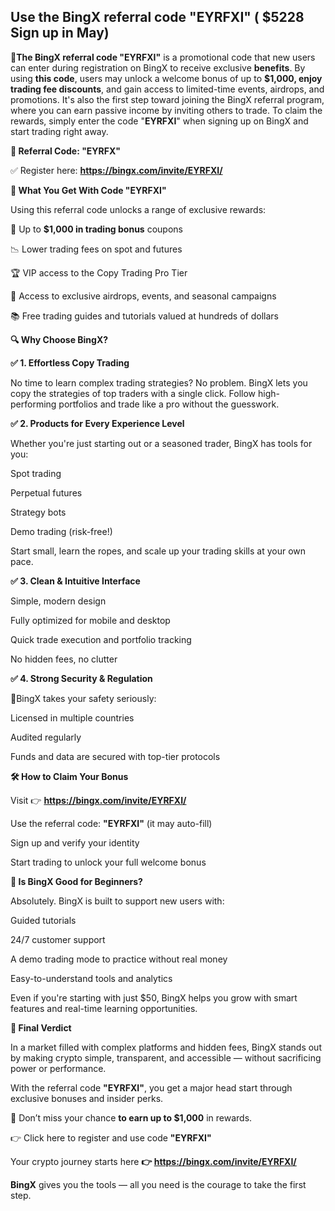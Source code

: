 ## Use the BingX referral code "EYRFXI" ( $5228 Sign up in May)

🎉**The BingX referral code "EYRFXI"** is a promotional code that new users can enter during registration on BingX to receive exclusive **benefits**. By using **this code**, users may unlock a welcome bonus of up to **$1,000, enjoy trading fee discounts**, and gain access to limited-time events, airdrops, and promotions. It's also the first step toward joining the BingX referral program, where you can earn passive income by inviting others to trade. To claim the rewards, simply enter the code "**EYRFXI**" when signing up on BingX and start trading right away.

**🎁 Referral Code: "EYRFX"**

✅ Register here: **https://bingx.com/invite/EYRFXI/**

**💸 What You Get With Code "EYRFXI"**

Using this referral code unlocks a range of exclusive rewards:

🎉 Up to **$1,000 in trading bonus** coupons

📉 Lower trading fees on spot and futures

🏆 VIP access to the Copy Trading Pro Tier

🎊 Access to exclusive airdrops, events, and seasonal campaigns

📚 Free trading guides and tutorials valued at hundreds of dollars

**🔍 Why Choose BingX?**

**✅ 1. Effortless Copy Trading**

No time to learn complex trading strategies? No problem. BingX lets you copy the strategies of top traders with a single click. Follow high-performing portfolios and trade like a pro without the guesswork.

**✅ 2. Products for Every Experience Level**

Whether you're just starting out or a seasoned trader, BingX has tools for you:

Spot trading

Perpetual futures

Strategy bots

Demo trading (risk-free!)

Start small, learn the ropes, and scale up your trading skills at your own pace.

**✅ 3. Clean & Intuitive Interface**

Simple, modern design

Fully optimized for mobile and desktop

Quick trade execution and portfolio tracking

No hidden fees, no clutter

**✅ 4. Strong Security & Regulation**

🎉BingX takes your safety seriously:

Licensed in multiple countries

Audited regularly

Funds and data are secured with top-tier protocols

**🛠️ How to Claim Your Bonus**

Visit 👉 **https://bingx.com/invite/EYRFXI/**

Use the referral code: **"EYRFXI"** (it may auto-fill)

Sign up and verify your identity

Start trading to unlock your full welcome bonus

**💬 Is BingX Good for Beginners?**

Absolutely. BingX is built to support new users with:

Guided tutorials

24/7 customer support

A demo trading mode to practice without real money

Easy-to-understand tools and analytics

Even if you're starting with just $50, BingX helps you grow with smart features and real-time learning opportunities.

**🧠 Final Verdict**

In a market filled with complex platforms and hidden fees, BingX stands out by making crypto simple, transparent, and accessible — without sacrificing power or performance.

With the referral code **"EYRFXI"**, you get a major head start through exclusive bonuses and insider perks.

🎯 Don’t miss your chance **to earn up to $1,000** in rewards.

👉 Click here to register and use code **"EYRFXI"**

Your crypto journey starts here **👉 https://bingx.com/invite/EYRFXI/**

 **BingX** gives you the tools — all you need is the courage to take the first step.

